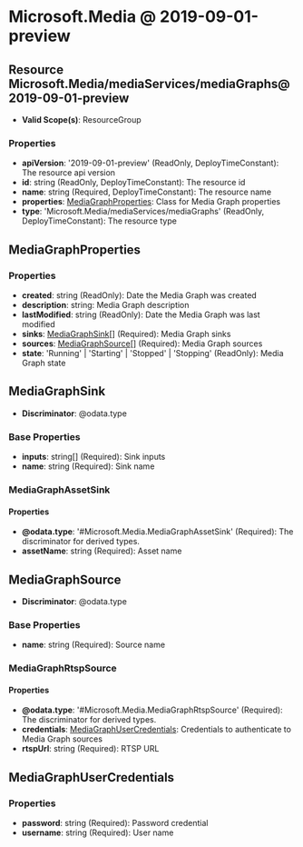 # Microsoft.Media @ 2019-09-01-preview

## Resource Microsoft.Media/mediaServices/mediaGraphs@2019-09-01-preview
* **Valid Scope(s)**: ResourceGroup
### Properties
* **apiVersion**: '2019-09-01-preview' (ReadOnly, DeployTimeConstant): The resource api version
* **id**: string (ReadOnly, DeployTimeConstant): The resource id
* **name**: string (Required, DeployTimeConstant): The resource name
* **properties**: [MediaGraphProperties](#mediagraphproperties): Class for Media Graph properties
* **type**: 'Microsoft.Media/mediaServices/mediaGraphs' (ReadOnly, DeployTimeConstant): The resource type

## MediaGraphProperties
### Properties
* **created**: string (ReadOnly): Date the Media Graph was created
* **description**: string: Media Graph  description
* **lastModified**: string (ReadOnly): Date the Media Graph was last modified
* **sinks**: [MediaGraphSink](#mediagraphsink)[] (Required): Media Graph sinks
* **sources**: [MediaGraphSource](#mediagraphsource)[] (Required): Media Graph sources
* **state**: 'Running' | 'Starting' | 'Stopped' | 'Stopping' (ReadOnly): Media Graph state

## MediaGraphSink
* **Discriminator**: @odata.type

### Base Properties
* **inputs**: string[] (Required): Sink inputs
* **name**: string (Required): Sink name
### MediaGraphAssetSink
#### Properties
* **@odata.type**: '#Microsoft.Media.MediaGraphAssetSink' (Required): The discriminator for derived types.
* **assetName**: string (Required): Asset name


## MediaGraphSource
* **Discriminator**: @odata.type

### Base Properties
* **name**: string (Required): Source name
### MediaGraphRtspSource
#### Properties
* **@odata.type**: '#Microsoft.Media.MediaGraphRtspSource' (Required): The discriminator for derived types.
* **credentials**: [MediaGraphUserCredentials](#mediagraphusercredentials): Credentials to authenticate to Media Graph sources
* **rtspUrl**: string (Required): RTSP URL


## MediaGraphUserCredentials
### Properties
* **password**: string (Required): Password credential
* **username**: string (Required): User name

